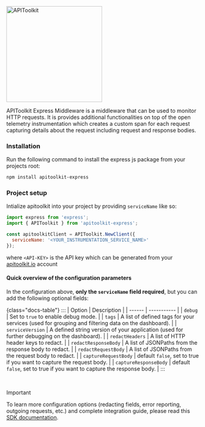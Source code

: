 <p>
<img src="https://apitoolkit.io/assets/img/logo-full.svg" alt="APIToolkit" width="250px" />
</p>

APIToolkit Express Middleware is a middleware that can be used to monitor HTTP requests. It is provides additional functionalities on top of the open telemetry instrumentation which creates a custom span for each request capturing details about the request including request and response bodies.

### Installation

Run the following command to install the express js package from your projects root:

```sh
npm install apitoolkit-express

```

### Project setup

Intialize apitoolkit into your project by providing `serviceName` like so:

```js
import express from 'express';
import { APIToolkit } from 'apitoolkit-express';

const apitoolkitClient = APIToolkit.NewClient({
  serviceName: '<YOUR_INSTRUMENTATION_SERVICE_NAME>'
});
```

where `<API-KEY>` is the API key which can be generated from your [apitoolkit.io](apitoolkit.io) account

#### Quick overview of the configuration parameters

In the configuration above, **only the `serviceName` field required**, but you can add the following optional fields:

{class="docs-table"} ::: | Option | Description | | ------ | ----------- | | `debug` | Set to `true` to enable debug mode. | | `tags` | A list of defined tags for your services (used for grouping and filtering data on the dashboard). | | `serviceVersion` | A defined string version of your application (used for further debugging on the dashboard). | | `redactHeaders` | A list of HTTP header keys to redact. | | `redactResponseBody` | A list of JSONPaths from the response body to redact. | | `redactRequestBody` | A list of JSONPaths from the request body to redact. | | `captureRequestBody` | default `false`, set to true if you want to capture the request body. | | `captureResponseBody` | default `false`, set to true if you want to capture the response body. | :::

<br />

> [!IMPORTANT]
>
> To learn more configuration options (redacting fields, error reporting, outgoing requests, etc.) and complete integration guide, please read this [SDK documentation](https://apitoolkit.io/docs/sdks/nodejs/expressjs/utm_campaign=devrel&utm_medium=github&utm_source=sdks_readme).
